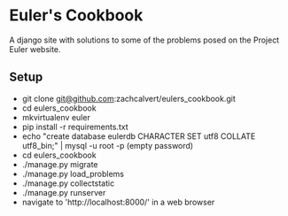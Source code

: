 # Euler's Cookbook

A django site with solutions to some of the problems posed on the Project Euler website.

## Setup

* git clone git@github.com:zachcalvert/eulers_cookbook.git
* cd eulers_cookbook
* mkvirtualenv euler
* pip install -r requirements.txt
* echo "create database eulerdb CHARACTER SET utf8 COLLATE utf8_bin;" | mysql -u root -p  (empty password)
* cd eulers_cookbook
* ./manage.py migrate
* ./manage.py load_problems
* ./manage.py collectstatic
* ./manage.py runserver
* navigate to 'http://localhost:8000/' in a web browser